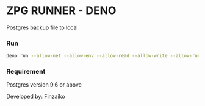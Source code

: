 # ZPG RUNNER - DENO


Postgres backup file to local

### Run
```bash
deno run --allow-net --allow-env --allow-read --allow-write --allow-run main.ts
```

### Requirement

Postgres version 9.6 or above

Developed by: Finzaiko
